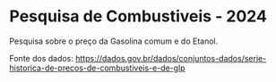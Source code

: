 # Pesquisa de Combustiveis - 2024
Pesquisa sobre o preço da Gasolina comum e do Etanol.

Fonte dos dados: https://dados.gov.br/dados/conjuntos-dados/serie-historica-de-precos-de-combustiveis-e-de-glp
